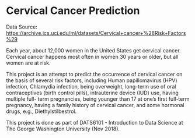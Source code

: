 # Cervical Cancer Prediction

Data Source: https://archive.ics.uci.edu/ml/datasets/Cervical+cancer+%28Risk+Factors%29

Each year, about 12,000 women in the United States get cervical cancer. Cervical cancer happens most often in women 30 years or older, but all women are at risk. 

This project is an attempt to predict the occurrence of cervical cancer on the basis of several risk factors, including Human papillomavirus (HPV) infection, Chlamydia infection, being overweight, long-term use of oral contraceptives (birth control pills), intrauterine device (IUD) use, having multiple full- term pregnancies, being younger than 17 at one’s first full-term pregnancy, having a family history of cervical cancer, and some hormonal drugs, e.g., Diethylstilbestrol.

This project is done as part of DATS6101 - Introduction to Data Science at The George Washington University (Nov 2018).
